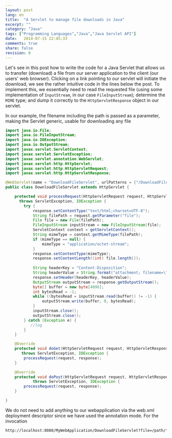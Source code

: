 ```yaml
---
layout: post
lang: en
title:  "A Servlet to manage file downloads in Java"
excerpt: ""
category: "Java"
tags: ["Programming Languages","Java","Java Servlet API"]
date:   2014-07-15 22:45:33
comments: true
share: false
revision: 0
---
```

Let's see in this post how to write the code for a Java Servlet that allows us to transfer (download) a file from our server application to the client (our users' web browser).
Clicking on a link pointing to our servlet will initiate the download, we see the rather intuitive code in the lines below the post.
To implement this, we essentially need to read the requested file (using some implementation of `InputStream`, in our case `FileInputStream`); determine the `MIME` type; and dump it correctly to the `HttpServletResponse` object in our servlet.


In our example, the filename including the path is passed as a parameter, making the Servlet generic, usable for downloading any file

```java
import java.io.File;
import java.io.FileInputStream;
import java.io.IOException;
import java.io.OutputStream;
import javax.servlet.ServletContext;
import javax.servlet.ServletException;
import javax.servlet.annotation.WebServlet;
import javax.servlet.http.HttpServlet;
import javax.servlet.http.HttpServletRequest;
import javax.servlet.http.HttpServletResponse;

@WebServlet(name = "DownloadFileServlet", urlPatterns = {"/DownloadFileServlet"})
public class DownloadFileServlet extends HttpServlet {

    protected void processRequest(HttpServletRequest request, HttpServletResponse response) 
      throws ServletException, IOException {
        try {
            response.setContentType("text/html;charset=UTF-8");
            String filePath = request.getParameter("file");
            File file = new File(filePath);
            FileInputStream inputStream = new FileInputStream(file);
            ServletContext context = getServletContext();
            String mimeType = context.getMimeType(filePath);
            if (mimeType == null) {
                mimeType = "application/octet-stream";
            }
            response.setContentType(mimeType);
            response.setContentLength((int) file.length());
           
            String headerKey = "Content-Disposition";
            String headerValue = String.format("attachment; filename=\"%s\"", file.getName());
            response.setHeader(headerKey, headerValue);
            OutputStream outputStream = response.getOutputStream();
            byte[] buffer = new byte[4096];
            int bytesRead = -1;
            while ((bytesRead = inputStream.read(buffer)) != -1) {
                outputStream.write(buffer, 0, bytesRead);
            }
            inputStream.close();
            outputStream.close();
        } catch (Exception e) {
           //log
        }
    }

    @Override
    protected void doGet(HttpServletRequest request, HttpServletResponse response)
       throws ServletException, IOException {
        processRequest(request, response);
    }

    @Override
    protected void doPost(HttpServletRequest request, HttpServletResponse response)
            throws ServletException, IOException {
        processRequest(request, response);
    }

}
```

We do not need to add anything to our webapplication via the web.xml deployment descriptor since we have used the annotation mode. For the invocation

```bash 
http://localhost:8080/MyWebApplication/DownloadFileServlet?file=/path/file.ext
```
